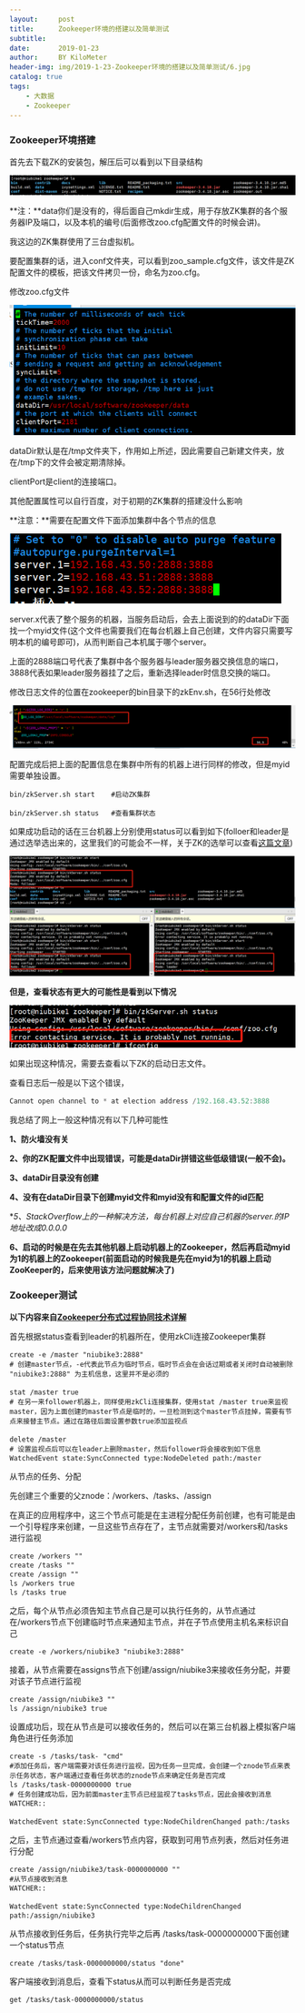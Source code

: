 ```yaml
---
layout:     post
title:      Zookeeper环境的搭建以及简单测试
subtitle:   
date:       2019-01-23
author:     BY KiloMeter
header-img: img/2019-1-23-Zookeeper环境的搭建以及简单测试/6.jpg
catalog: true
tags:
    - 大数据
    - Zookeeper
---
```



### Zookeeper环境搭建

首先去下载ZK的安装包，解压后可以看到以下目录结构

![](/img/2019-01-23-Zookeeper环境的搭建以及简单测试/Zookeeper解压目录.png)

**注：**data你们是没有的，得后面自己mkdir生成，用于存放ZK集群的各个服务器IP及端口，以及本机的编号(后面修改zoo.cfg配置文件的时候会讲)。

我这边的ZK集群使用了三台虚拟机。

要配置集群的话，进入conf文件夹，可以看到zoo_sample.cfg文件，该文件是ZK配置文件的模板，把该文件拷贝一份，命名为zoo.cfg。

修改zoo.cfg文件

![](/img/2019-01-23-Zookeeper环境的搭建以及简单测试/ZK配置文件内容.png)



dataDir默认是在/tmp文件夹下，作用如上所述，因此需要自己新建文件夹，放在/tmp下的文件会被定期清除掉。

clientPort是client的连接端口。

其他配置属性可以自行百度，对于初期的ZK集群的搭建没什么影响

**注意：**需要在配置文件下面添加集群中各个节点的信息

![](/img/2019-01-23-Zookeeper环境的搭建以及简单测试/ZK集群配置添加各节点信息.png)

server.x代表了整个服务的机器，当服务启动后，会去上面说到的的dataDir下面找一个myid文件(这个文件也需要我们在每台机器上自己创建，文件内容只需要写明本机的编号即可)，从而判断自己本机属于哪个server。

上面的2888端口号代表了集群中各个服务器与leader服务器交换信息的端口，3888代表如果leader服务器挂了之后，重新选择leader时信息交换的端口。

修改日志文件的位置在zookeeper的bin目录下的zkEnv.sh，在56行处修改

![](/img/2019-01-23-Zookeeper环境的搭建以及简单测试/ZK目录路径修改.png)

配置完成后把上面的配置信息在集群中所有的机器上进行同样的修改，但是myid需要单独设置。

```shell
bin/zkServer.sh start    #启动ZK集群

bin/zkServer.sh status   #查看集群状态
```

如果成功启动的话在三台机器上分别使用status可以看到如下(folloer和leader是通过选举选出来的，这里我们的可能会不一样，关于ZK的选举可以查看[这篇文章](https://zhouyimian.github.io/2019/01/22/Zookeeper%E6%A6%82%E5%BF%B5-%E5%8E%9F%E7%90%86-%E5%BA%94%E7%94%A8%E5%9C%BA%E6%99%AF/))

![](/img/2019-01-23-Zookeeper环境的搭建以及简单测试/ZK集群成功启动标志.png)



**但是，查看状态有更大的可能性是看到以下情况**

![](/img/2019-01-23-Zookeeper环境的搭建以及简单测试/ZK集群启动失败.png)

如果出现这种情况，需要去查看以下ZK的启动日志文件。

查看日志后一般是以下这个错误，

```java
Cannot open channel to * at election address /192.168.43.52:3888
```

我总结了网上一般这种情况有以下几种可能性

**1、防火墙没有关**

**2、你的ZK配置文件中出现错误，可能是dataDir拼错这些低级错误(一般不会)。**

**3、dataDir目录没有创建**

**4、没有在dataDir目录下创建myid文件和myid没有和配置文件的id匹配**

**5、StackOverflow上的一种解决方法，每台机器上对应自己机器的server.*的IP地址改成0.0.0.0**

**6、启动的时候是在先去其他机器上启动机器上的Zookeeper，然后再启动myid为1的机器上的Zookeeper(前面启动的时候我是先在myid为1的机器上启动ZooKeeper的，后来使用该方法问题就解决了)**



### Zookeeper测试

**以下内容来自[Zookeeper分布式过程协同技术详解](https://book.douban.com/subject/26766807/)**

首先根据status查看到leader的机器所在，使用zkCli连接Zookeeper集群

```shell
create -e /master "niubike3:2888"   
# 创建master节点，-e代表此节点为临时节点，临时节点会在会话过期或者关闭时自动被删除 "niubike3:2888" 为主机信息，这里并不是必须的

stat /master true
# 在另一来follower机器上，同样使用zkCli连接集群，使用stat /master true来监视master，因为上面创建的master节点是临时的，一旦检测到这个master节点挂掉，需要有节点来接替主节点。通过在路径后面设置参数true添加监视点

delete /master
# 设置监视点后可以在leader上删除master，然后follower将会接收到如下信息
WatchedEvent state:SyncConnected type:NodeDeleted path:/master
```

从节点的任务、分配

先创建三个重要的父znode：/workers、/tasks、/assign

在真正的应用程序中，这三个节点可能是在主进程分配任务前创建，也有可能是由一个引导程序来创建，一旦这些节点存在了，主节点就需要对/workers和/tasks进行监视

```shell
create /workers ""
create /tasks ""
create /assign ""
ls /workers true
ls /tasks true
```



之后，每个从节点必须告知主节点自己是可以执行任务的，从节点通过在/workers节点下创建临时节点来通知主节点，并在子节点使用主机名来标识自己

```shell
create -e /workers/niubike3 "niubike3:2888"
```

接着，从节点需要在assigns节点下创建/assign/niubike3来接收任务分配，并要对该子节点进行监视

```shell
create /assign/niubike3 ""
ls /assign/niubike3 true
```

设置成功后，现在从节点是可以接收任务的，然后可以在第三台机器上模拟客户端角色进行任务添加

```shell
create -s /tasks/task- "cmd"
#添加任务后，客户端需要对该任务进行监视，因为任务一旦完成，会创建一个znode节点来表示任务状态，客户端通过查看任务状态的znode节点来确定任务是否完成
ls /tasks/task-0000000000 true
# 任务创建成功后，因为前面master主节点已经监视了tasks节点，因此会接收到消息
WATCHER::

WatchedEvent state:SyncConnected type:NodeChildrenChanged path:/tasks
```

之后，主节点通过查看/workers节点内容，获取到可用节点列表，然后对任务进行分配

```shell
create /assign/niubike3/task-0000000000 ""
#从节点接收到消息
WATCHER::

WatchedEvent state:SyncConnected type:NodeChildrenChanged path:/assign/niubike3
```

从节点接收到任务后，任务执行完毕之后再 /tasks/task-0000000000下面创建一个status节点

```shell
create /tasks/task-0000000000/status "done"
```

客户端接收到消息后，查看下status从而可以判断任务是否完成

```shell
get /tasks/task-0000000000/status
```

